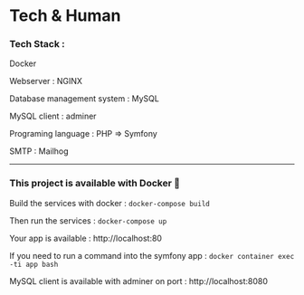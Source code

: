 # Tech & Human

### Tech Stack : 

Docker

Webserver : NGINX

Database management system : MySQL

MySQL client : adminer

Programing language : PHP => Symfony

SMTP : Mailhog

---

### This project is available with Docker 🐳

Build the services with docker : `docker-compose build`

Then run the services : `docker-compose up`

Your app is available : http://localhost:80

If you need to run a command into the symfony app : `docker container exec -ti app bash`

MySQL client is available with adminer on port : http://localhost:8080
